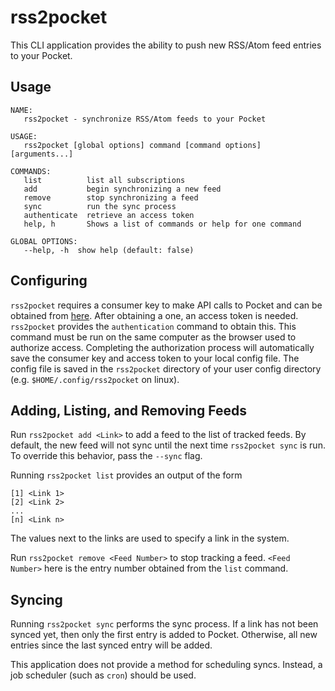 # rss2pocket

This CLI application provides the ability to push new RSS/Atom feed entries to your Pocket.

## Usage

```
NAME:
   rss2pocket - synchronize RSS/Atom feeds to your Pocket

USAGE:
   rss2pocket [global options] command [command options] [arguments...]

COMMANDS:
   list          list all subscriptions
   add           begin synchronizing a new feed
   remove        stop synchronizing a feed
   sync          run the sync process
   authenticate  retrieve an access token
   help, h       Shows a list of commands or help for one command

GLOBAL OPTIONS:
   --help, -h  show help (default: false)
```

## Configuring

`rss2pocket` requires a consumer key to make API calls to Pocket and can be obtained from [here](https://getpocket.com/developer/apps/new). After obtaining a one, an access token is needed. `rss2pocket` provides the `authentication` command to obtain this. This command must be run on the same computer as the browser used to authorize access. Completing the authorization process will automatically save the consumer key and access token to your local config file. The config file is saved in the `rss2pocket` directory of your user config directory (e.g. `$HOME/.config/rss2pocket` on linux).

## Adding, Listing, and Removing Feeds

Run `rss2pocket add <Link>` to add a feed to the list of tracked feeds. By default, the new feed will not sync until the next time `rss2pocket sync` is run. To override this behavior, pass the `--sync` flag.

Running `rss2pocket list` provides an output of the form

```
[1] <Link 1>
[2] <Link 2>
...
[n] <Link n>
```

The values next to the links are used to specify a link in the system.

Run `rss2pocket remove <Feed Number>` to stop tracking a feed. `<Feed Number>` here is the entry number obtained from the `list` command.

## Syncing

Running `rss2pocket sync` performs the sync process. If a link has not been synced yet, then only the first entry is added to Pocket. Otherwise, all new entries since the last synced entry will be added.

This application does not provide a method for scheduling syncs. Instead, a job scheduler (such as `cron`) should be used.
